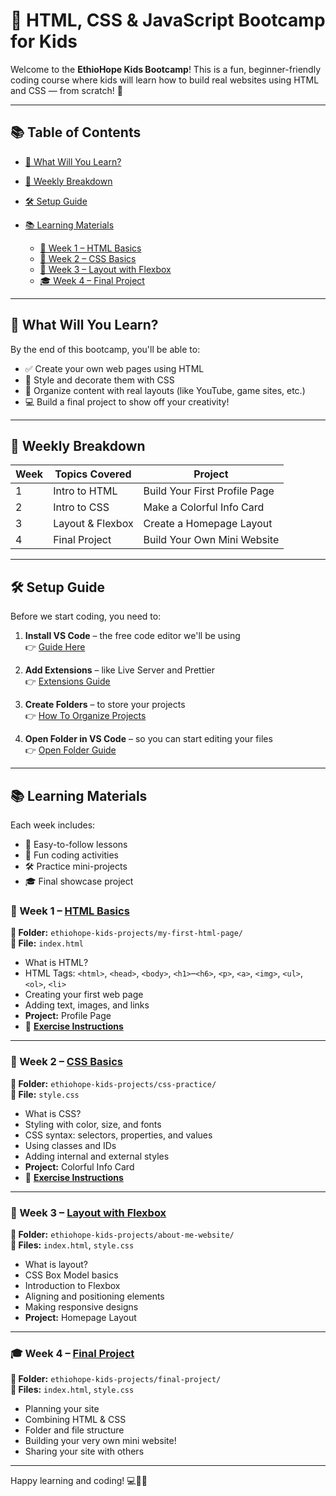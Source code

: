 # 🎉 HTML, CSS & JavaScript Bootcamp for Kids

Welcome to the **EthioHope Kids Bootcamp**! This is a fun, beginner-friendly coding course where kids will learn how to build real websites using HTML and CSS — from scratch! 🚀

---

## 📚 Table of Contents

- [🧠 What Will You Learn?](#-what-will-you-learn)
- [📅 Weekly Breakdown](#-weekly-breakdown)
- [🛠️ Setup Guide](#️-setup-guide)
- [📚 Learning Materials](#-learning-materials)

  - [📖 Week 1 – HTML Basics](#-week-1--html-basics)
  - [🎨 Week 2 – CSS Basics](#-week-2--css-basics)
  - [📐 Week 3 – Layout with Flexbox](#-week-3--layout-with-flexbox)
  - [🎓 Week 4 – Final Project](#-week-4--final-project)

---

## 🧠 What Will You Learn?

By the end of this bootcamp, you'll be able to:

- ✅ Create your own web pages using HTML
- 🎨 Style and decorate them with CSS
- 📐 Organize content with real layouts (like YouTube, game sites, etc.)
- 💻 Build a final project to show off your creativity!

---

## 📅 Weekly Breakdown

| Week | Topics Covered   | Project                       |
| ---- | ---------------- | ----------------------------- |
| 1    | Intro to HTML    | Build Your First Profile Page |
| 2    | Intro to CSS     | Make a Colorful Info Card     |
| 3    | Layout & Flexbox | Create a Homepage Layout      |
| 4    | Final Project    | Build Your Own Mini Website   |

---

## 🛠️ Setup Guide

Before we start coding, you need to:

1. **Install VS Code** – the free code editor we'll be using  
   👉 [Guide Here](./setup/install-vscode.md)

2. **Add Extensions** – like Live Server and Prettier  
   👉 [Extensions Guide](./setup/recommended-extensions.md)

3. **Create Folders** – to store your projects  
   👉 [How To Organize Projects](./setup/folder-structure.md)

4. **Open Folder in VS Code** – so you can start editing your files  
   👉 [Open Folder Guide](./setup/open-folder-vscode.md)

---

## 📚 Learning Materials

Each week includes:

- 📖 Easy-to-follow lessons
- 🧩 Fun coding activities
- 🛠️ Practice mini-projects
- 🎓 Final showcase project

### 📖 Week 1 – [HTML Basics](./lessons/week-1-html-basics/index.md)

**📁 Folder:** `ethiohope-kids-projects/my-first-html-page/`  
**📄 File:** `index.html`

- What is HTML?
- HTML Tags: `<html>`, `<head>`, `<body>`, `<h1>`–`<h6>`, `<p>`, `<a>`, `<img>`, `<ul>`, `<ol>`, `<li>`
- Creating your first web page
- Adding text, images, and links
- **Project:** Profile Page
- 🧪 **[Exercise Instructions](./lessons/week-1-html-basics/exercise/my-bio-page.md)**

---

### 🎨 Week 2 – [CSS Basics](./lessons/week-2-css/index.md)

**📁 Folder:** `ethiohope-kids-projects/css-practice/`  
**📄 File:** `style.css`

- What is CSS?
- Styling with color, size, and fonts
- CSS syntax: selectors, properties, and values
- Using classes and IDs
- Adding internal and external styles
- **Project:** Colorful Info Card
- 🧪 **[Exercise Instructions](./lessons/week-2-css/exercise/practice.md)**

---

### 📐 Week 3 – [Layout with Flexbox](./lessons/week-3-flexbox-layout/index.md)

**📁 Folder:** `ethiohope-kids-projects/about-me-website/`  
**📄 Files:** `index.html`, `style.css`

- What is layout?
- CSS Box Model basics
- Introduction to Flexbox
- Aligning and positioning elements
- Making responsive designs
- **Project:** Homepage Layout

---

### 🎓 Week 4 – [Final Project](./lessons/week-4-final-project/index.md)

**📁 Folder:** `ethiohope-kids-projects/final-project/`  
**📄 Files:** `index.html`, `style.css`

- Planning your site
- Combining HTML & CSS
- Folder and file structure
- Building your very own mini website!
- Sharing your site with others

---

Happy learning and coding! 💻🎨🚀
